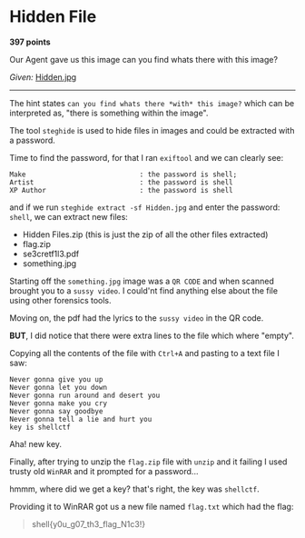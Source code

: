 # Hidden File

**397 points**

Our Agent gave us this image can you find whats there with this image?

_Given:_ [Hidden.jpg]()

___

The hint states `can you find whats there *with* this image?` which can be interpreted as, "there is something within the image".

The tool `steghide` is used to hide files in images and could be extracted with a password.

Time to find the password, for that I ran `exiftool` and we can clearly see:

```
Make                            : the password is shell;
Artist                          : the password is shell
XP Author                       : the password is shell
```

and if we run `steghide extract -sf Hidden.jpg`
and enter the password: `shell`, we can extract new files:

* Hidden Files.zip (this is just the zip of all the other files extracted)
* flag.zip
* se3cretf1l3.pdf
* something.jpg

Starting off the `something.jpg` image was a `QR CODE` and when scanned brought you to a `sussy video`. I could'nt find anything else about the file using other forensics tools.

Moving on, the pdf had the lyrics to the `sussy video` in the QR code. 

**BUT**, I did notice that there were extra lines to the file which where "empty".

Copying all the contents of the file with `Ctrl+A` and pasting to a text file I saw:

```
Never gonna give you up 
Never gonna let you down 
Never gonna run around and desert you 
Never gonna make you cry 
Never gonna say goodbye 
Never gonna tell a lie and hurt you 
key is shellctf 
```

Aha! new key.

Finally, after trying to unzip the `flag.zip` file with `unzip` and it failing I used trusty old `WinRAR` and it prompted for a password...

hmmm, where did we get a key? that's right, the key was `shellctf`.

Providing it to WinRAR got us a new file named `flag.txt` which had the flag:

>shell{y0u_g07_th3_flag_N1c3!}
